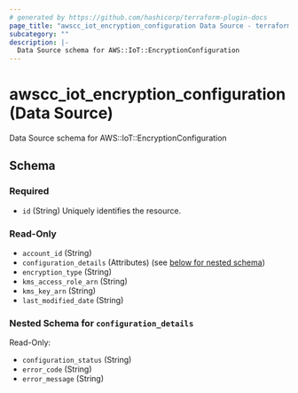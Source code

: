 ```yaml
---
# generated by https://github.com/hashicorp/terraform-plugin-docs
page_title: "awscc_iot_encryption_configuration Data Source - terraform-provider-awscc"
subcategory: ""
description: |-
  Data Source schema for AWS::IoT::EncryptionConfiguration
---
```


# awscc_iot_encryption_configuration (Data Source)

Data Source schema for AWS::IoT::EncryptionConfiguration



<!-- schema generated by tfplugindocs -->
## Schema

### Required

- `id` (String) Uniquely identifies the resource.

### Read-Only

- `account_id` (String)
- `configuration_details` (Attributes) (see [below for nested schema](#nestedatt--configuration_details))
- `encryption_type` (String)
- `kms_access_role_arn` (String)
- `kms_key_arn` (String)
- `last_modified_date` (String)

<a id="nestedatt--configuration_details"></a>
### Nested Schema for `configuration_details`

Read-Only:

- `configuration_status` (String)
- `error_code` (String)
- `error_message` (String)
